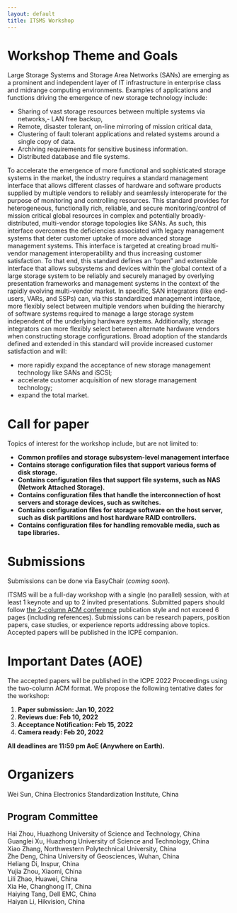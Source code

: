 ```yaml
---
layout: default
title: ITSMS Workshop
---
```


# Workshop Theme and Goals

Large Storage Systems and Storage Area Networks (SANs) are emerging as a prominent and independent layer of IT infrastructure in enterprise class and midrange computing environments. Examples of applications and functions driving the emergence of new storage technology include:

- Sharing of vast storage resources between multiple systems via networks,- LAN free backup,
- Remote, disaster tolerant, on-line mirroring of mission critical data,
- Clustering of fault tolerant applications and related systems around a single copy of data.
- Archiving requirements for sensitive business information.
- Distributed database and file systems.

To accelerate the emergence of more functional and sophisticated storage systems in the market, the industry requires a standard management interface that allows different classes of hardware and software products supplied by multiple vendors to reliably and seamlessly interoperate for the purpose of monitoring and controlling resources. This standard provides for heterogeneous, functionally rich, reliable, and secure monitoring/control of mission critical global resources in complex and potentially broadly-distributed, multi-vendor storage topologies like SANs. As such, this interface overcomes the deficiencies associated with legacy management systems that deter customer uptake of more advanced storage management systems.
This interface is targeted at creating broad multi-vendor management interoperability and thus increasing customer satisfaction. To that end, this standard defines an “open” and extensible interface that allows subsystems and devices within the global context of a large storage system to be reliably and securely managed by overlying presentation frameworks and management systems in the context of the rapidly evolving multi-vendor market. In specific, SAN integrators (like end-users, VARs, and SSPs) can, via this standardized management interface, more flexibly select between multiple vendors when building the hierarchy of software systems required to manage a large storage system independent of the underlying hardware systems. Additionally, storage integrators can more flexibly select between alternate hardware vendors when constructing storage configurations. Broad adoption of the standards defined and extended in this standard will provide increased customer satisfaction and will:
- more rapidly expand the acceptance of new storage management technology like SANs
and iSCSI; 
- accelerate customer acquisition of new storage management technology;
- expand the total market.


# Call for paper

Topics of interest for the workshop include, but are not limited to:
- **Common profiles and storage subsystem-level management interface**
- **Contains storage configuration files that support various forms of disk storage.**
- **Contains configuration files that support file systems, such as NAS (Network Attached Storage).**
- **Contains configuration files that handle the interconnection of host servers and storage devices, such as switches.**
- **Contains configuration files for storage software on the host server, such as disk partitions and host hardware RAID controllers.**
- **Contains configuration files for handling removable media, such as tape libraries.**

# Submissions

Submissions can be done via EasyChair (*coming soon*).

ITSMS will be a full-day workshop with a single (no parallel) session, with at least 1 keynote and up to 2 invited presentations. Submitted papers should follow [the 2-column ACM conference](https://www.acm.org/publications/proceedings-template) publication style and not exceed 6 pages (including references). Submissions can be research papers, position papers, case studies, or experience reports addressing above topics. Accepted papers will be published in the ICPE companion.

# Important Dates (AOE)

The accepted papers will be published in the ICPE 2022 Proceedings using the two-column ACM format. We propose the following tentative dates for the workshop:
1. **Paper submission: Jan 10, 2022**
2. **Reviews due: Feb 10, 2022**
3. **Acceptance Notification: Feb 15, 2022**
4. **Camera ready: Feb 20, 2022**

**All deadlines are 11:59 pm AoE (Anywhere on Earth).**

# Organizers

Wei Sun, China Electronics Standardization Institute, China

## Program Committee

Hai Zhou, Huazhong University of Science and Technology, China  
Guanglei Xu, Huazhong University of Science and Technology, China  
Xiao Zhang, Northwestern Polytechnical University, China  
Zhe Deng, China University of Geosciences, Wuhan, China  
Heliang Di, Inspur, China  
Yujia Zhou, Xiaomi, China  
Lili Zhao, Huawei, China  
Xia He, Changhong IT, China  
Haiying Tang, Dell EMC, China  
Haiyan Li, Hikvision, China  

